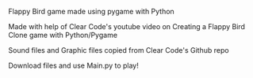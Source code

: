Flappy Bird game made using pygame with Python

Made with help of Clear Code's youtube video on Creating a Flappy Bird Clone game with Python/Pygame

Sound files and Graphic files copied from Clear Code's Github repo


Download files and use Main.py to play!
